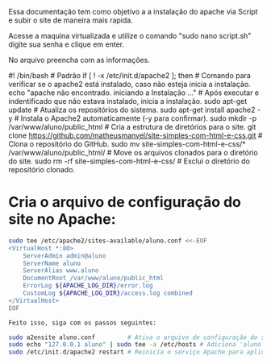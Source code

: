 Essa documentação tem como objetivo a a instalação do apache via Script e subir o site de maneira mais rapida.

Acesse a maquina virtualizada e utilize o comando "sudo nano script.sh" digite sua senha e clique em enter.

No arquivo preencha com as informações.

#! /bin/bash # Padrão
if [ ! -x /etc/init.d/apache2 ]; then # Comando para verificar se o apache2 está instalado, caso não esteja inicia a instalação.
echo "apache não encontrado. iniciando a Instalação ..." # Após executar e indentificado que não estava instalado, inicia a instalação.
sudo apt-get update              # Atualiza os repositórios do sistema.
sudo apt-get install apache2 -y  # Instala o Apache2 automaticamente (-y para confirmar).
sudo mkdir -p /var/www/aluno/public_html # Cria a estrutura de diretórios para o site.
git clone https://github.com/matheusmanvel/site-simples-com-html-e-css.git # Clona o repositório do GitHub.
sudo mv site-simples-com-html-e-css/* /var/www/aluno/public_html/ # Move os arquivos clonados para o diretório do site.
sudo rm -rf site-simples-com-html-e-css/ # Exclui o diretório do repositório clonado.

# Cria o arquivo de configuração do site no Apache:
```bash
sudo tee /etc/apache2/sites-available/aluno.conf <<-EOF
<VirtualHost *:80>
    ServerAdmin admin@aluno
    ServerName aluno
    ServerAlias www.aluno
    DocumentRoot /var/www/aluno/public_html
    ErrorLog ${APACHE_LOG_DIR}/error.log
    CustomLog ${APACHE_LOG_DIR}/access.log combined
</VirtualHost>
EOF

Feito isso, siga com os passos seguintes:

sudo a2ensite aluno.conf         # Ativa o arquivo de configuração do site.
sudo echo "127.0.0.1 aluno" | sudo tee -a /etc/hosts # Adiciona 'aluno' ao arquivo hosts para resolução local do domínio.
sudo /etc/init.d/apache2 restart # Reinicia o serviço Apache para aplicar todas as configurações feitas.
